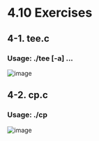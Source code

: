 # 4.10 Exercises
## 4-1. tee.c
### Usage: ./tee [-a] <file1> <file2> ... <fileN>
![image](https://user-images.githubusercontent.com/75157669/143895915-206fa20f-473e-4625-8442-81d64fc94d65.png)

## 4-2. cp.c
### Usage: ./cp <file> <newfile>
![image](https://user-images.githubusercontent.com/75157669/143896571-e4eb9943-52e0-4647-a72f-c16daf908dde.png)

